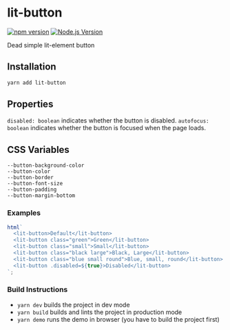 # lit-button

[![npm version](https://img.shields.io/npm/v/lit-button.svg?style=flat-square)](https://npmjs.com/package/lit-button)
[![Node.js Version](http://img.shields.io/node/v/lit-button.svg?style=flat-square)](https://nodejs.org/en/)

Dead simple lit-element button

## Installation

```sh
yarn add lit-button
```

## Properties

`disabled: boolean` indicates whether the button is disabled.
`autofocus: boolean` indicates whether the button is focused when the page loads.

## CSS Variables

```
--button-background-color
--button-color
--button-border
--button-font-size
--button-padding
--button-margin-bottom
```

### Examples

```js
html`
  <lit-button>Default</lit-button>
  <lit-button class="green">Green</lit-button>
  <lit-button class="small">Small</lit-button>
  <lit-button class="black large">Black, Large</lit-button>
  <lit-button class="blue small round">Blue, small, round</lit-button>
  <lit-button .disabled=${true}>Disabled</lit-button>
`;
```

### Build Instructions

- `yarn dev` builds the project in dev mode
- `yarn build` builds and lints the project in production mode
- `yarn demo` runs the demo in browser (you have to build the project first)
